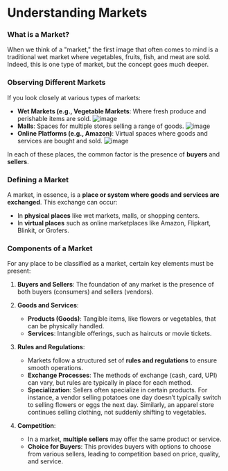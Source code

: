 # Understanding Markets

### What is a Market?

When we think of a "market," the first image that often comes to mind is a traditional wet market where vegetables, fruits, fish, and meat are sold. Indeed, this is one type of market, but the concept goes much deeper.

### Observing Different Markets

If you look closely at various types of markets:
- **Wet Markets (e.g., Vegetable Markets**: Where fresh produce and perishable items are sold.
![image](https://github.com/user-attachments/assets/84ad5bf9-6ec2-4722-8efb-9b0294c9b096)
- **Malls**: Spaces for multiple stores selling a range of goods.
![image](https://github.com/user-attachments/assets/fc7a2931-d4d7-4aa6-a5c0-452cf890121b)
- **Online Platforms (e.g., Amazon)**: Virtual spaces where goods and services are bought and sold.
![image](https://github.com/user-attachments/assets/7063e003-016b-4901-9c94-532edcf7bf06)

In each of these places, the common factor is the presence of **buyers** and **sellers**.

### Defining a Market

A market, in essence, is a **place or system where goods and services are exchanged**. This exchange can occur:
- In **physical places** like wet markets, malls, or shopping centers.
- In **virtual places** such as online marketplaces like Amazon, Flipkart, Blinkit, or Grofers.

### Components of a Market

For any place to be classified as a market, certain key elements must be present:

1. **Buyers and Sellers**: The foundation of any market is the presence of both buyers (consumers) and sellers (vendors).

2. **Goods and Services**: 
    - **Products (Goods)**: Tangible items, like flowers or vegetables, that can be physically handled.
    - **Services**: Intangible offerings, such as haircuts or movie tickets.

3. **Rules and Regulations**:
    - Markets follow a structured set of **rules and regulations** to ensure smooth operations.
    - **Exchange Processes**: The methods of exchange (cash, card, UPI) can vary, but rules are typically in place for each method.
    - **Specialization**: Sellers often specialize in certain products. For instance, a vendor selling potatoes one day doesn’t typically switch to selling flowers or eggs the next day. Similarly, an apparel store continues selling clothing, not suddenly shifting to vegetables.

4. **Competition**:
    - In a market, **multiple sellers** may offer the same product or service.
    - **Choice for Buyers**: This provides buyers with options to choose from various sellers, leading to competition based on price, quality, and service.
